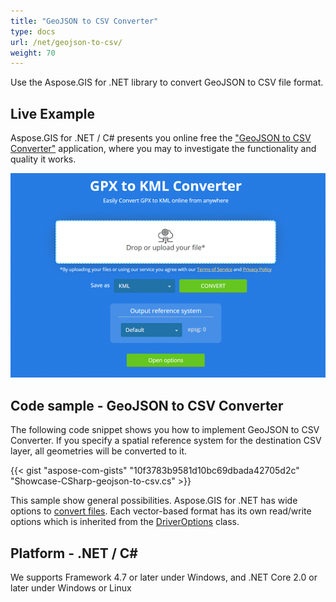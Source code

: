 ```yaml
---
title: "GeoJSON to CSV Converter"
type: docs
url: /net/geojson-to-csv/
weight: 70
---
```


Use the Aspose.GIS for .NET library to convert GeoJSON to CSV file format.

## **Live Example**

Aspose.GIS for .NET / C# presents you online free the ["GeoJSON to CSV Converter"](https://products.aspose.app/gis/conversion/geojson-to-csv) application, where you may to investigate the functionality and quality it works.

![GeoJSON to CSV Converter App](conversion.png)

## **Code sample - GeoJSON to CSV Converter**

The following code snippet shows you how to implement GeoJSON to CSV Converter. If you specify a spatial reference system for the destination CSV layer, all geometries will be converted to it. 

{{< gist "aspose-com-gists" "10f3783b9581d10bc69dbada42705d2c" "Showcase-CSharp-geojson-to-csv.cs" >}}

This sample show general possibilities. Aspose.GIS for .NET has wide options to [convert files](https://docs.aspose.com/gis/net/vector-layers/). Each vector-based format has its own read/write options which is inherited from the [DriverOptions](https://apireference.aspose.com/gis/net/aspose.gis/driveroptions) class.

## **Platform - .NET / C#**

We supports Framework 4.7 or later under Windows, and .NET Core 2.0 or later under Windows or Linux
